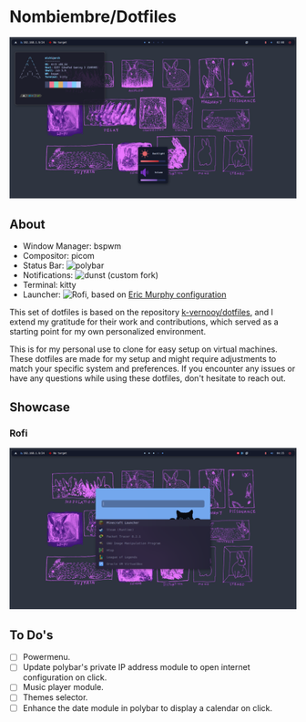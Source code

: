 # Nombiembre/Dotfiles

![Desktop Image](showcase/Desktop.png)

## About

- Window Manager: bspwm
- Compositor: picom
- Status Bar: ![polybar](https://github.com/polybar/polybar)
- Notifications: ![dunst (custom fork)](https://github.com/k-vernooy/dunst/tree/progress-styling)
- Terminal: kitty
- Launcher: ![Rofi](https://github.com/Davatorium/rofi), based on [Eric Murphy configuration](https://youtu.be/TutfIwxSE_s)

  
This set of dotfiles is based on the repository [k-vernooy/dotfiles](https://github.com/k-vernooy/dotfiles), and I extend my gratitude for their work and contributions, which served as a starting point for my own personalized environment.
 
This is for my personal use to clone for easy setup on virtual machines. These dotfiles are made for my setup and might require adjustments to match your specific system and preferences. If you encounter any issues or have any questions while using these dotfiles, don't hesitate to reach out.

## Showcase

### Rofi
![Rofi Image](showcase/rofi.png)

## To Do's
- [ ] Powermenu.
- [ ] Update polybar's private IP address module to open internet configuration on click.
- [ ] Music player module.
- [ ] Themes selector.
- [ ] Enhance the date module in polybar to display a calendar on click.

